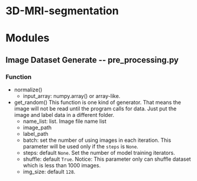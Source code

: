 # 3D-MRI-segmentation
# Modules
## Image Dataset Generate -- pre_processing.py
### Function
* normalize()
  * input_array: numpy.array() or array-like. 
* get_random()
  This function is one kind of generator. That means the image will not be read until the program calls for data. Just put the image and label data in a different folder.
  * name_list: list. Image file name list
  * image_path
  * label_path
  * batch: set the number of using images in each iteration. This parameter will be used only if the `steps` is `None`.
  * steps: default `None`. Set the number of model training iterators.
  * shuffle: default `True`. Notice: This parameter only can shuffle dataset which is less than 1000 images.
  * img_size: default `128`.
